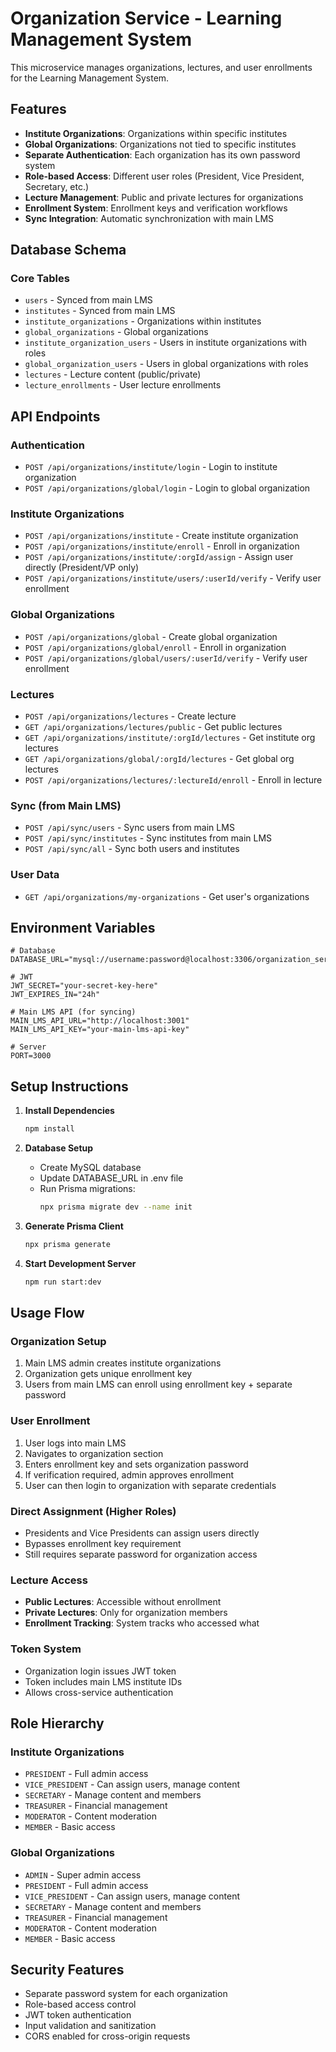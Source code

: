 # Organization Service - Learning Management System

This microservice manages organizations, lectures, and user enrollments for the Learning Management System.

## Features

- **Institute Organizations**: Organizations within specific institutes
- **Global Organizations**: Organizations not tied to specific institutes  
- **Separate Authentication**: Each organization has its own password system
- **Role-based Access**: Different user roles (President, Vice President, Secretary, etc.)
- **Lecture Management**: Public and private lectures for organizations
- **Enrollment System**: Enrollment keys and verification workflows
- **Sync Integration**: Automatic synchronization with main LMS

## Database Schema

### Core Tables
- `users` - Synced from main LMS
- `institutes` - Synced from main LMS
- `institute_organizations` - Organizations within institutes
- `global_organizations` - Global organizations
- `institute_organization_users` - Users in institute organizations with roles
- `global_organization_users` - Users in global organizations with roles
- `lectures` - Lecture content (public/private)
- `lecture_enrollments` - User lecture enrollments

## API Endpoints

### Authentication
- `POST /api/organizations/institute/login` - Login to institute organization
- `POST /api/organizations/global/login` - Login to global organization

### Institute Organizations
- `POST /api/organizations/institute` - Create institute organization
- `POST /api/organizations/institute/enroll` - Enroll in organization
- `POST /api/organizations/institute/:orgId/assign` - Assign user directly (President/VP only)
- `POST /api/organizations/institute/users/:userId/verify` - Verify user enrollment

### Global Organizations
- `POST /api/organizations/global` - Create global organization
- `POST /api/organizations/global/enroll` - Enroll in organization
- `POST /api/organizations/global/users/:userId/verify` - Verify user enrollment

### Lectures
- `POST /api/organizations/lectures` - Create lecture
- `GET /api/organizations/lectures/public` - Get public lectures
- `GET /api/organizations/institute/:orgId/lectures` - Get institute org lectures
- `GET /api/organizations/global/:orgId/lectures` - Get global org lectures
- `POST /api/organizations/lectures/:lectureId/enroll` - Enroll in lecture

### Sync (from Main LMS)
- `POST /api/sync/users` - Sync users from main LMS
- `POST /api/sync/institutes` - Sync institutes from main LMS
- `POST /api/sync/all` - Sync both users and institutes

### User Data
- `GET /api/organizations/my-organizations` - Get user's organizations

## Environment Variables

```env
# Database
DATABASE_URL="mysql://username:password@localhost:3306/organization_service"

# JWT
JWT_SECRET="your-secret-key-here"
JWT_EXPIRES_IN="24h"

# Main LMS API (for syncing)
MAIN_LMS_API_URL="http://localhost:3001"
MAIN_LMS_API_KEY="your-main-lms-api-key"

# Server
PORT=3000
```

## Setup Instructions

1. **Install Dependencies**
   ```bash
   npm install
   ```

2. **Database Setup**
   - Create MySQL database
   - Update DATABASE_URL in .env file
   - Run Prisma migrations:
     ```bash
     npx prisma migrate dev --name init
     ```

3. **Generate Prisma Client**
   ```bash
   npx prisma generate
   ```

4. **Start Development Server**
   ```bash
   npm run start:dev
   ```

## Usage Flow

### Organization Setup
1. Main LMS admin creates institute organizations
2. Organization gets unique enrollment key
3. Users from main LMS can enroll using enrollment key + separate password

### User Enrollment
1. User logs into main LMS
2. Navigates to organization section
3. Enters enrollment key and sets organization password
4. If verification required, admin approves enrollment
5. User can then login to organization with separate credentials

### Direct Assignment (Higher Roles)
- Presidents and Vice Presidents can assign users directly
- Bypasses enrollment key requirement
- Still requires separate password for organization access

### Lecture Access
- **Public Lectures**: Accessible without enrollment
- **Private Lectures**: Only for organization members
- **Enrollment Tracking**: System tracks who accessed what

### Token System
- Organization login issues JWT token
- Token includes main LMS institute IDs
- Allows cross-service authentication

## Role Hierarchy

### Institute Organizations
- `PRESIDENT` - Full admin access
- `VICE_PRESIDENT` - Can assign users, manage content
- `SECRETARY` - Manage content and members
- `TREASURER` - Financial management
- `MODERATOR` - Content moderation
- `MEMBER` - Basic access

### Global Organizations
- `ADMIN` - Super admin access
- `PRESIDENT` - Full admin access
- `VICE_PRESIDENT` - Can assign users, manage content
- `SECRETARY` - Manage content and members
- `TREASURER` - Financial management
- `MODERATOR` - Content moderation
- `MEMBER` - Basic access

## Security Features

- Separate password system for each organization
- Role-based access control
- JWT token authentication
- Input validation and sanitization
- CORS enabled for cross-origin requests
